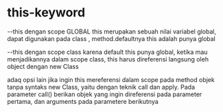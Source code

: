 # this-keyword
--this dengan scope GLOBAL
this merupakan sebuah nilai variabel global, dapat digunakan pada class , method.defaultnya this adalah punya global

--this dengan scope class
karena default this punya global, ketika mau menjadikannya dalam scope class, this harus direferensi langsung oleh object dengan new Class

adaq opsi lain jika ingin this mereferensi dalam scope pada method objek tanpa syntaks new Class, yaitu dengan teknik call dan apply. Pada parameter call() berikan objek yang ingin direferensi pada parameter pertama, dan arguments pada parametere berikutnya

